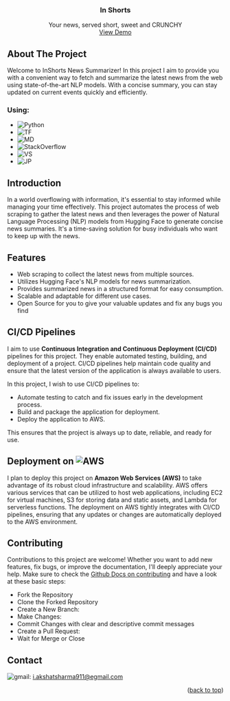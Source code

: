 
<br />
<div align="center">
  <h3 align="center">In Shorts</h3>

  <p align="center">
    Your news, served short, sweet and CRUNCHY
    <br />
    <a href="#">View Demo</a>
  </p>
</div>

<!-- ABOUT THE PROJECT -->
## About The Project

Welcome to InShorts News Summarizer! In this project I aim to provide you with a convenient way to fetch and summarize the latest news from the web using state-of-the-art NLP models. With a concise summary, you can stay updated on current events quickly and efficiently.

### Using:

* ![Python]
* ![TF]
* ![MD]
* ![StackOverflow]
* ![VS]
* ![JP]



<!-- GETTING STARTED -->
## Introduction

In a world overflowing with information, it's essential to stay informed while managing your time effectively. This project automates the process of web scraping to gather the latest news and then leverages the power of Natural Language Processing (NLP) models from Hugging Face to generate concise news summaries. It's a time-saving solution for busy individuals who want to keep up with the news.

<!-- USAGE EXAMPLES -->
## Features

- Web scraping to collect the latest news from multiple sources.
- Utilizes Hugging Face's NLP models for news summarization.
- Provides summarized news in a structured format for easy consumption.
- Scalable and adaptable for different use cases.
- Open Source for you to give your valuable updates and fix any bugs you find



<!-- ROADMAP -->
## CI/CD Pipelines

I aim to use <strong>Continuous Integration and Continuous Deployment (CI/CD)</strong> pipelines for this project. They enable automated testing, building, and deployment of a project. CI/CD pipelines help maintain code quality and ensure that the latest version of the application is always available to users.

In this project, I wish to use CI/CD pipelines to:

- Automate testing to catch and fix issues early in the development process.
- Build and package the application for deployment.
- Deploy the application to AWS.

This ensures that the project is always up to date, reliable, and ready for use.

<!-- CONTRIBUTING -->
## Deployment on ![AWS]

I plan to deploy this project on <strong>Amazon Web Services (AWS)</strong> to take advantage of its robust cloud infrastructure and scalability. AWS offers various services that can be utilized to host web applications, including EC2 for virtual machines, S3 for storing data and static assets, and Lambda for serverless functions. The deployment on AWS tightly integrates with CI/CD pipelines, ensuring that any updates or changes are automatically deployed to the AWS environment.

## Contributing

Contributions to this project are welcome! Whether you want to add new features, fix bugs, or improve the documentation, I'll deeply appreciate your help. Make sure to check the <a href="https://docs.github.com/en/pull-requests/collaborating-with-pull-requests/proposing-changes-to-your-work-with-pull-requests/creating-a-pull-request">Github Docs on contributing</a> and have a look at these basic steps:

- Fork the Repository
- Clone the Forked Repository
- Create a New Branch:
- Make Changes:
- Commit Changes with clear and descriptive commit messages
- Create a Pull Request:
- Wait for Merge or Close



<!-- CONTACT -->
## Contact

![gmail]: i.akshatsharma911@egmail.com

<p align="right">(<a href="#readme-top">back to top</a>)</p>

[StackOverflow]: https://img.shields.io/badge/Stack_Overflow-FE7A16?style=for-the-badge&logo=stack-overflow&logoColor=white
[Python]: https://img.shields.io/badge/Python-3776AB?style=for-the-badge&logo=python&logoColor=white
[MD]: https://img.shields.io/badge/Markdown-000000?style=for-the-badge&logo=markdown&logoColor=white
[TF]: https://img.shields.io/badge/TensorFlow-FF6F00?style=for-the-badge&logo=tensorflow&logoColor=white
[JP]: https://img.shields.io/badge/Made%20with-Jupyter-orange?style=for-the-badge&logo=Jupyter
[gmail]: 	https://img.shields.io/badge/Gmail-D14836?style=for-the-badge&logo=gmail&logoColor=white
[VS]: https://img.shields.io/badge/Visual_Studio_Code-0078D4?style=for-the-badge&logo=visual%20studio%20code&logoColor=white
[AWS]: https://img.shields.io/badge/Amazon_AWS-FF9900?style=for-the-badge&logo=amazonaws&logoColor=white
